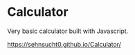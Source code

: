 # Calculator

Very basic calculator built with Javascript.

https://sehnsucht0.github.io/Calculator/
